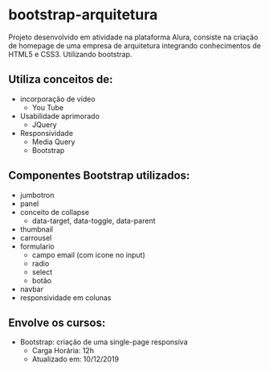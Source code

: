 # bootstrap-arquitetura
Projeto desenvolvido em atividade na plataforma Alura, consiste na criação de homepage de uma empresa de arquitetura integrando conhecimentos de HTML5 e CSS3. Utilizando bootstrap.

## Utiliza conceitos de:

- incorporação de vídeo
   - You Tube
- Usabilidade aprimorado
   - JQuery
- Responsividade
   - Media Query
   - Bootstrap
   
## Componentes Bootstrap utilizados:

- jumbotron
- panel
- conceito de collapse
   - data-target, data-toggle, data-parent
- thumbnail
- carrousel
- formulario
   - campo email (com icone no input)
   - radio
   - select
   - botão
- navbar
- responsividade em colunas

## Envolve os cursos:

- Bootstrap: criação de uma single-page responsiva
   - Carga Horária: 12h
   - Atualizado em: 10/12/2019
 
